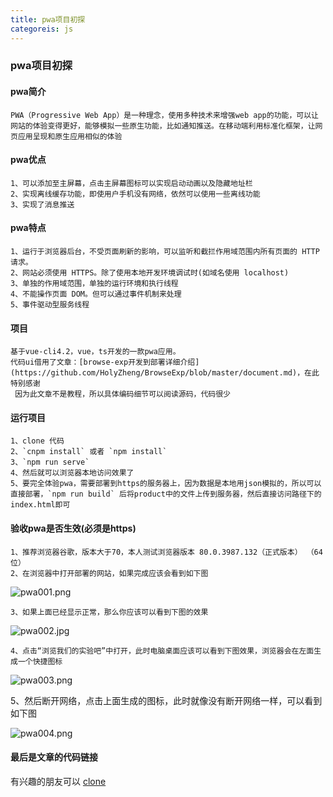 ```yaml
---
title: pwa项目初探
categoreis: js
---
```


### pwa项目初探

#### pwa简介
    PWA（Progressive Web App）是一种理念，使用多种技术来增强web app的功能，可以让网站的体验变得更好，能够模拟一些原生功能，比如通知推送。在移动端利用标准化框架，让网页应用呈现和原生应用相似的体验
    
#### pwa优点
    1、可以添加至主屏幕，点击主屏幕图标可以实现启动动画以及隐藏地址栏
    2、实现离线缓存功能，即使用户手机没有网络，依然可以使用一些离线功能
    3、实现了消息推送

#### pwa特点
    1、运行于浏览器后台，不受页面刷新的影响，可以监听和截拦作用域范围内所有页面的 HTTP 请求。
    2、网站必须使用 HTTPS。除了使用本地开发环境调试时(如域名使用 localhost)
    3、单独的作用域范围，单独的运行环境和执行线程
    4、不能操作页面 DOM。但可以通过事件机制来处理
    5、事件驱动型服务线程
    
#### 项目
    基于vue-cli4.2，vue，ts开发的一款pwa应用。
    代码ui借用了文章：[browse-exp开发到部署详细介绍](https://github.com/HolyZheng/BrowseExp/blob/master/document.md)，在此特别感谢
     因为此文章不是教程，所以具体编码细节可以阅读源码，代码很少
    
#### 运行项目
    1、clone 代码
    2、`cnpm install` 或者 `npm install`
    3、`npm run serve`
    4、然后就可以浏览器本地访问效果了
    5、要完全体验pwa，需要部署到https的服务器上，因为数据是本地用json模拟的，所以可以直接部署，`npm run build` 后将product中的文件上传到服务器，然后直接访问路径下的index.html即可
    
#### 验收pwa是否生效(必须是https)
    1、推荐浏览器谷歌，版本大于70，本人测试浏览器版本 80.0.3987.132（正式版本） （64 位）   
    2、在浏览器中打开部署的网站，如果完成应该会看到如下图

![pwa001.png](https://upload-images.jianshu.io/upload_images/10821495-76291a56ce7b47b0.png?imageMogr2/auto-orient/strip%7CimageView2/2/w/1240)
    
    3、如果上面已经显示正常，那么你应该可以看到下图的效果

![pwa002.jpg](https://upload-images.jianshu.io/upload_images/10821495-9b642dc46bf53eba.jpg?imageMogr2/auto-orient/strip%7CimageView2/2/w/1240)

    4、点击“浏览我们的实验吧”中打开，此时电脑桌面应该可以看到下图效果，浏览器会在左面生成一个快捷图标

![pwa003.png](https://upload-images.jianshu.io/upload_images/10821495-8306218e09c4a27e.png?imageMogr2/auto-orient/strip%7CimageView2/2/w/1240)

  5、然后断开网络，点击上面生成的图标，此时就像没有断开网络一样，可以看到如下图

![pwa004.png](https://upload-images.jianshu.io/upload_images/10821495-3cd8f84d9b19481e.png?imageMogr2/auto-orient/strip%7CimageView2/2/w/1240)

#### 最后是文章的代码链接
有兴趣的朋友可以 [clone](https://github.com/BrucelLi/pwa.git)


